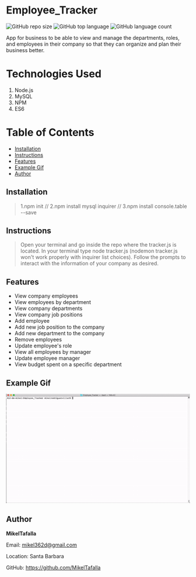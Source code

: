 # Employee_Tracker

![GitHub repo size](https://img.shields.io/github/repo-size/MikelTafalla/Employee_Tracker?logo=github)
![GitHub top language](https://img.shields.io/github/languages/top/MikelTafalla/Note_Taker?color=green&logo=github&logoColor=green)
![GitHub language count](https://img.shields.io/github/languages/count/MikelTafalla/Employee_Tracker?color=green&logo=github&logoColor=green)

App for business to be able to view and manage the departments, roles, and employees in their company so that they can organize and plan their business better.

# Technologies Used

1. Node.js
2. MySQL
2. NPM
3. ES6

# Table of Contents

* [Installation](#installation)
* [Instructions](#instructions)
* [Features](#features)
* [Example Gif](#example-gif)
* [Author](#author)

## Installation
> 1.npm init // 2.npm install mysql inquirer // 3.npm install console.table --save

## Instructions
> Open your terminal and go inside the repo where the tracker.js is located. In your terminal type node tracker.js (nodemon tracker.js won't work properly with inquirer list choices). Follow the prompts to interact with the information of your company as desired.

## Features
* View company employees
* View employees by department
* View company departments
* View company job positions
* Add employee
* Add new job position to the company
* Add new department to the company
* Remove employees
* Update employee's role
* View all employees by manager
* Update employee manager
* View budget spent on a specific department

## Example Gif

![](assets/images/appGiphy.gif)

## Author 

**MikelTafalla**

Email: mikel362d@gmail.com

Location: Santa Barbara

GitHub: https://github.com/MikelTafalla

